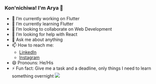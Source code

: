 ### Kon'nichiwa! I'm Arya 👋
<ul>
<li> 🔭 I’m currently working on Flutter
<li>🌱 I’m currently learning Flutter
<li> 👯 I’m looking to collaborate on Web Development
<li> 🤔 I’m looking for help with React
<li> 💬 Ask me about anything
<li> 📫 How to reach me: <br>
<ul>
  <li> <a href="https://www.linkedin.com/in/arya-samarth/https://www.linkedin.com/in/arya-samarth/">LinkedIn</a></li> 
  <li> <a href="https://www.instagram.com/_notary.a/">Instagram</a> </li>
</ul>
  </li>
<li> 😄 Pronouns: He/His
<li> ⚡ Fun fact: Give me a task and a deadline, only things I need to learn something overnight
<img src="https://github-readme-stats.vercel.app/api?username=superuserdevelopment&&show_icons=true&title_color=ffffff&text_color=ffffff&bg_color=151515">
